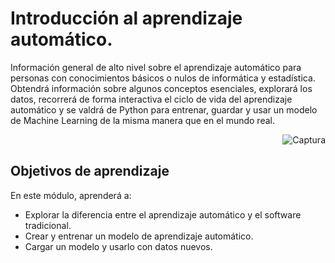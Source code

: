# Introducción al aprendizaje automático.

Información general de alto nivel sobre el aprendizaje automático para personas con conocimientos básicos o nulos de informática y estadística. Obtendrá información sobre algunos conceptos esenciales, explorará los datos, recorrerá de forma interactiva el ciclo de vida del aprendizaje automático y se valdrá de Python para entrenar, guardar y usar un modelo de Machine Learning de la misma manera que en el mundo real.

<p align="right">
  <img src="https://drive.google.com/uc?export=view&id=1elvOzS0HeNrOyZ32UQCgKHP8O5g-tmcc" alt="Captura">
</p>

## Objetivos de aprendizaje
En este módulo, aprenderá a:

- Explorar la diferencia entre el aprendizaje automático y el software tradicional.
- Crear y entrenar un modelo de aprendizaje automático.
- Cargar un modelo y usarlo con datos nuevos.
